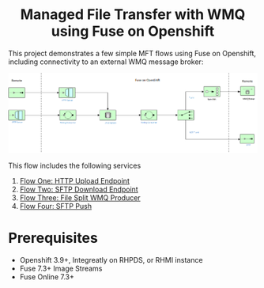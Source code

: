 <h1 align="center">Managed File Transfer with WMQ<br/>using Fuse on Openshift</h1>

This project demonstrates a few simple MFT flows using Fuse on Openshift, including connectivity to an external WMQ message broker:

![](images/fis-mft-with-wmq.png "fis-mft-with-wmq")

This flow includes the following services

1. [Flow One: HTTP Upload Endpoint](./http-upload-service)
2. [Flow Two: SFTP Download Endpoint](./sftp-download)
3. [Flow Three: File Split WMQ Producer](./wmq-producer)
4. [Flow Four: SFTP Push](./sftp-push)

Prerequisites
==============================

- Openshift 3.9+, Integreatly on RHPDS, or RHMI instance
- Fuse 7.3+ Image Streams
- Fuse Online 7.3+